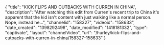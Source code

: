 {
    "title": "KICK FLIPS AND CUTBACKS WITH CURREN IN CHINA",
    "description": "After watching this edit from Curren's recent trip to China it's apparent that the kid isn't content with just walking like a normal person. Nope, instead he...",
    "channelid": "158327",
    "videoid": "158633",
    "date_created": "1398292498",
    "date_modified": "1418181332",
    "type": "captivate",
    "layout": "channelVideo",
    "url": "\/hurley\/kick-flips-and-cutbacks-with-curren-in-china\/158327-158633"
}
